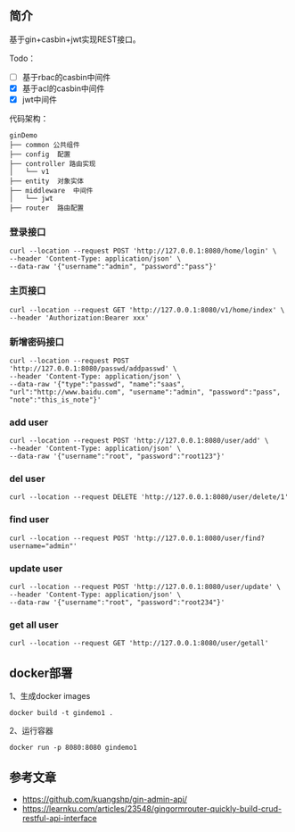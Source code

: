 ## 简介
基于gin+casbin+jwt实现REST接口。

Todo：
-[ ] 基于rbac的casbin中间件
-[x] 基于acl的casbin中间件
-[x] jwt中间件

代码架构：
```
ginDemo
├── common 公共组件
├── config  配置
├── controller 路由实现
│   └── v1
├── entity  对象实体
├── middleware  中间件
│   └── jwt
├── router  路由配置
```

### 登录接口
```
curl --location --request POST 'http://127.0.0.1:8080/home/login' \
--header 'Content-Type: application/json' \
--data-raw '{"username":"admin", "password":"pass"}'
```

### 主页接口
```
curl --location --request GET 'http://127.0.0.1:8080/v1/home/index' \
--header 'Authorization:Bearer xxx'
```

### 新增密码接口

```
curl --location --request POST 'http://127.0.0.1:8080/passwd/addpasswd' \
--header 'Content-Type: application/json' \
--data-raw '{"type":"passwd", "name":"saas", "url":"http://www.baidu.com", "username":"admin", "password":"pass", "note":"this_is_note"}'
```

### add user

```
curl --location --request POST 'http://127.0.0.1:8080/user/add' \
--header 'Content-Type: application/json' \
--data-raw '{"username":"root", "password":"root123"}'
```

### del user

```
curl --location --request DELETE 'http://127.0.0.1:8080/user/delete/1'
```

### find user

```
curl --location --request POST 'http://127.0.0.1:8080/user/find?username="admin"'
```

### update user

```
curl --location --request POST 'http://127.0.0.1:8080/user/update' \
--header 'Content-Type: application/json' \
--data-raw '{"username":"root", "password":"root234"}'
```

### get all user

```
curl --location --request GET 'http://127.0.0.1:8080/user/getall'
```

## docker部署

1、生成docker images

```shell script
docker build -t gindemo1 .
```

2、运行容器

```shell script
docker run -p 8080:8080 gindemo1
```

## 参考文章

- https://github.com/kuangshp/gin-admin-api/
- https://learnku.com/articles/23548/gingormrouter-quickly-build-crud-restful-api-interface